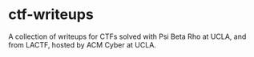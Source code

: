 # ctf-writeups
A collection of writeups for CTFs solved with Psi Beta Rho at UCLA, and from LACTF, hosted by ACM Cyber at UCLA.
